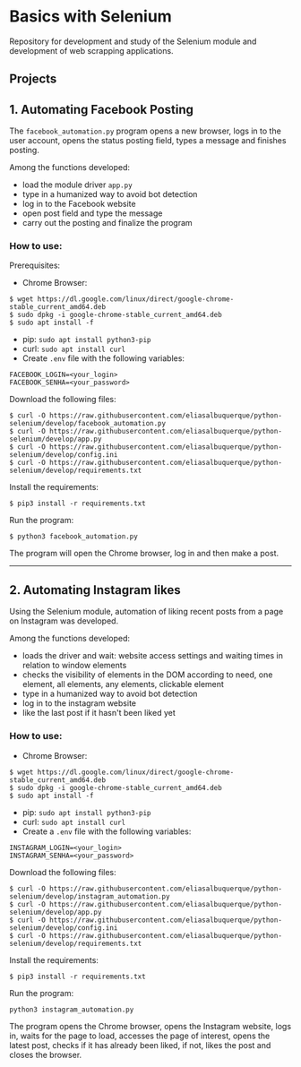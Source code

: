 # Basics with Selenium

Repository for development and study of the Selenium module and development of web scrapping applications.

## Projects

## 1. Automating Facebook Posting

The `facebook_automation.py` program opens a new browser, logs in to the user account, opens the status posting field, types a message and finishes posting.

Among the functions developed:

- load the module driver `app.py`
- type in a humanized way to avoid bot detection
- log in to the Facebook website
- open post field and type the message
- carry out the posting and finalize the program

### How to use:

Prerequisites:

- Chrome Browser:

```
$ wget https://dl.google.com/linux/direct/google-chrome-stable_current_amd64.deb
$ sudo dpkg -i google-chrome-stable_current_amd64.deb
$ sudo apt install -f
```

- pip: `sudo apt install python3-pip`
- curl: `sudo apt install curl`
- Create `.env` file with the following variables:

```
FACEBOOK_LOGIN=<your_login>
FACEBOOK_SENHA=<your_password>
```
    
Download the following files:

```
$ curl -O https://raw.githubusercontent.com/eliasalbuquerque/python-selenium/develop/facebook_automation.py
$ curl -O https://raw.githubusercontent.com/eliasalbuquerque/python-selenium/develop/app.py
$ curl -O https://raw.githubusercontent.com/eliasalbuquerque/python-selenium/develop/config.ini
$ curl -O https://raw.githubusercontent.com/eliasalbuquerque/python-selenium/develop/requirements.txt
```

Install the requirements: 

```
$ pip3 install -r requirements.txt
```

Run the program:

```
$ python3 facebook_automation.py
```

The program will open the Chrome browser, log in and then make a post.



---

## 2. Automating Instagram likes

Using the Selenium module, automation of liking recent posts from a page on Instagram was developed.

Among the functions developed:

- loads the driver and wait: website access settings and waiting times in relation to window elements
- checks the visibility of elements in the DOM according to need, one element, all elements, any elements, clickable element
- type in a humanized way to avoid bot detection
- log in to the instagram website
- like the last post if it hasn't been liked yet

### How to use:


- Chrome Browser:

```
$ wget https://dl.google.com/linux/direct/google-chrome-stable_current_amd64.deb
$ sudo dpkg -i google-chrome-stable_current_amd64.deb
$ sudo apt install -f
```

- pip: `sudo apt install python3-pip`
- curl: `sudo apt install curl`
- Create a `.env` file with the following variables:

```
INSTAGRAM_LOGIN=<your_login>
INSTAGRAM_SENHA=<your_password>
```
    
Download the following files:

```
$ curl -O https://raw.githubusercontent.com/eliasalbuquerque/python-selenium/develop/instagram_automation.py
$ curl -O https://raw.githubusercontent.com/eliasalbuquerque/python-selenium/develop/app.py
$ curl -O https://raw.githubusercontent.com/eliasalbuquerque/python-selenium/develop/config.ini
$ curl -O https://raw.githubusercontent.com/eliasalbuquerque/python-selenium/develop/requirements.txt
```

Install the requirements: 

```
$ pip3 install -r requirements.txt
```

Run the program:

```
python3 instagram_automation.py
```

The program opens the Chrome browser, opens the Instagram website, logs in, waits for the page to load, accesses the page of interest, opens the latest post, checks if it has already been liked, if not, likes the post and closes the browser.